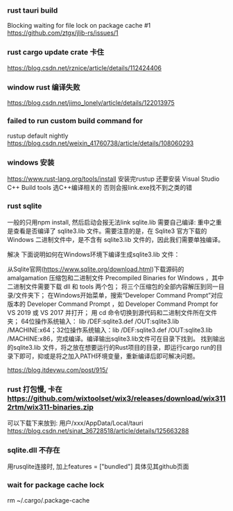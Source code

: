 

### rust tauri build 
Blocking waiting for file lock on package cache #1
https://github.com/ztgx/jlib-rs/issues/1



### rust cargo update crate 卡住
https://blog.csdn.net/rznice/article/details/112424406



### window rust 编译失败
https://blog.csdn.net/jimo_lonely/article/details/122013975



### failed to run custom build command for
rustup default nightly
https://blog.csdn.net/weixin_41760738/article/details/108060293



### windows 安装
https://www.rust-lang.org/tools/install
安装完rustup 还要安装  Visual Studio C++ Build tools 选C++编译相关的
否则会报link.exe找不到之类的错


### rust sqlite
一般的只用npm install, 然后启动会报无法link sqlite.lib
需要自己编译:
重中之重是查看是否编译了 sqlite3.lib 文件。需要注意的是，在 Sqlite3 官方下载的 Windows 二进制文件中，是不含有 sqlite3.lib 文件的，因此我们需要单独编译。

解决
下面说明如何在Windows环境下编译生成sqlite3.lib 文件：

从Sqlite官网(https://www.sqlite.org/download.html)下载源码的 amalgamation 压缩包和二进制文件 Precompiled Binaries for Windows ，其中二进制文件需要下载 dll 和 tools 两个包；
将三个压缩包的全部内容解压到同一目录/文件夹下；
在Windows开始菜单，搜索“Developer Command Prompt”对应版本的 Developer Command Prompt ，如 Developer Command Prompt for VS 2019 或 VS 2017 并打开；
用 cd 命令切换到源代码和二进制文件所在文件夹；
64位操作系统输入： lib /DEF:sqlite3.def /OUT:sqlite3.lib /MACHINE:x64；32位操作系统输入：lib /DEF:sqlite3.def /OUT:sqlite3.lib /MACHINE:x86，完成编译。编译输出sqlite3.lib文件可在目录下找到。
找到输出的sqlite3.lib 文件，将之放在想要运行的Rust项目的目录，即运行cargo run的目录下即可，抑或是将之加入PATH环境变量，重新编译后即可解决问题。

https://blog.itdevwu.com/post/915/




### rust 打包慢, 卡在 https://github.com/wixtoolset/wix3/releases/download/wix3112rtm/wix311-binaries.zip
可以下载下来放到:
用户/xxx/AppData/Local/tauri
https://blog.csdn.net/sinat_36728518/article/details/125663288



### sqlite.dll 不存在
用rusqlite连接时, 加上features = ["bundled"]
具体见其github页面

### wait for package cache lock
rm ~/.cargo/.package-cache
